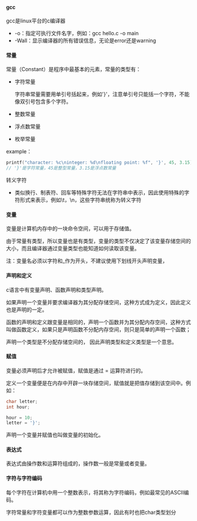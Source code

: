 
#### gcc

gcc是linux平台的c编译器

- -o：指定可执行文件名字，例如：gcc hello.c -o main
- -Wall：显示编译器的所有错误信息，无论是error还是warning




#### 常量

常量（Constant）是程序中最基本的元素，常量的类型有：

- 字符常量

  字符串常量需要用单引号括起来，例如'}'，注意单引号只能括一个字符，不能像双引号包含多个字符。

- 整数常量

- 浮点数常量

- 枚举常量

example：

```c
printf("character: %c\ninteger: %d\nfloating point: %f", '}', 45, 3.15);
// '}'是字符常量，45是整型常量，3.15是浮点数常量
```



转义字符

- 类似换行、制表符、回车等特殊字符无法在字符串中表示，因此使用特殊的字符形式来表示，例如\t，\n，这些字符串统称为转义字符

#### 变量

变量是计算机内存中的一块命令空间，可以用于存储值。

由于常量有类型，所以变量也是有类型，变量的类型不仅决定了该变量存储空间的大小，而且编译器通过变量类型也能知道如何读取该变量。





注：变量名必须以字符和_作为开头，不建议使用下划线开头声明变量，



#### 声明和定义

c语言中有变量声明、函数声明和类型声明。

如果声明一个变量并要求编译器为其分配存储空间，这种方式成为定义，因此定义也是声明的一定。

函数的声明和定义跟变量是相同的，声明一个函数并为其分配内存空间，这种方式叫做函数定义，如果只是声明函数不分配内存空间，则只是简单的声明一个函数；

声明一个类型是不分配存储空间的， 因此声明类型和定义类型是一个意思。



#### 赋值

变量必须声明后才允许被赋值，赋值是通过 = 运算符进行的。

定义一个变量便是在内存中开辟一块存储空间，赋值就是把值存储到该空间中。例如：

```c
char letter;
int hour;

hour = 10;
letter = '}';
```

声明一个变量并赋值也叫做变量的初始化。





#### 表达式

表达式由操作数和运算符组成的，操作数一般是常量或者变量。



#### 字符与字符编码

每个字符在计算机中用一个整数表示，将其称为字符编码，例如最常见的ASCII编码。

字符常量和字符变量都可以作为整数参数运算，因此有时也把char类型划分